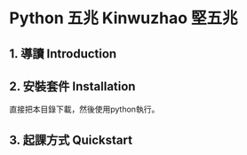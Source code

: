 ﻿# **Python 五兆 Kinwuzhao 堅五兆**
## 1. 導讀 Introduction
## 2. 安裝套件 Installation
直接把本目錄下載，然後使用python執行。
## 3. 起課方式 Quickstart
